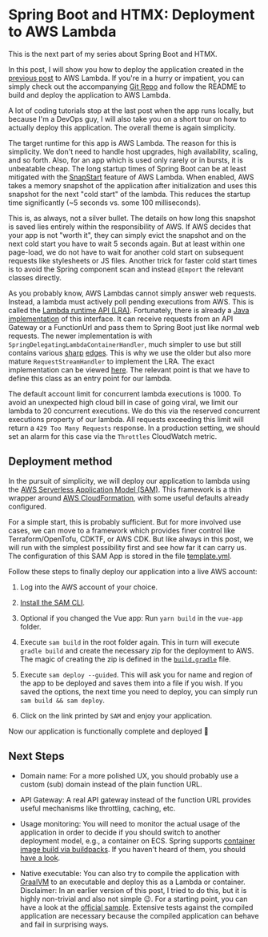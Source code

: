 Spring Boot and HTMX: Deployment to AWS Lambda
====

This is the next part of my series about Spring Boot and HTMX.

In this post, I will show you how to deploy the application created in the [previous post](https://www.codecentric.de/wissens-hub/blog/spring-boot-and-htmx-the-boring-app) to AWS Lambda. If you're in a hurry or impatient, you can simply check out the accompanying [Git Repo](https://github.com/mircohacker/Spring-Boot-and-HTMX) and follow the README to build and deploy the application to AWS Lambda.

A lot of coding tutorials stop at the last post when the app runs locally, but because I'm a DevOps guy, I will also take you on a short tour on how to actually deploy this application. The overall theme is again simplicity.

The target runtime for this app is AWS Lambda. The reason for this is simplicity. We don't need to handle host upgrades, high availability, scaling, and so forth. Also, for an app which is used only rarely or in bursts, it is unbeatable cheap. The long startup times of Spring Boot can be at least mitigated with the [SnapStart](https://docs.aws.amazon.com/lambda/latest/dg/snapstart.html) feature of AWS Lambda. When enabled, AWS takes a memory snapshot of the application after initialization and uses this snapshot for the next "cold start" of the lambda. This reduces the startup time significantly (~5 seconds vs. some 100 milliseconds).

This is, as always, not a silver bullet. The details on how long this snapshot is saved lies entirely within the responsibility of AWS. If AWS decides that your app is not "worth it", they can simply evict the snapshot and on the next cold start you have to wait 5 seconds again. But at least within one page-load, we do not have to wait for another cold start on subsequent requests like stylesheets or JS files. Another trick for faster cold start times is to avoid the Spring component scan and instead `@Import` the relevant classes directly.

As you probably know, AWS Lambdas cannot simply answer web requests. 
Instead, a lambda must actively poll pending executions from AWS. This is called the [Lambda runtime API (LRA)](https://docs.aws.amazon.com/lambda/latest/dg/runtimes-api.html). Fortunately, there is already a [Java implementation](https://github.com/aws/serverless-java-container) of this interface. It can receive requests from an API Gateway or a FunctionUrl and pass them to Spring Boot just like normal web requests. The newer implementation is with `SpringDelegatingLambdaContainerHandler`, much simpler to use but still contains various [sharp](https://github.com/aws/serverless-java-container/issues/858) [edges](https://github.com/aws/serverless-java-container/issues/860). This is why we use the older but also more mature `RequestStreamHandler` to implement the LRA. The exact implementation can be viewed [here](https://github.com/mircohacker/Spring-Boot-and-HTMX/blob/main/src/main/kotlin/org/example/ssrdemo/StreamLambdaHandler.kt). The relevant point is that we have to define this class as an entry point for our lambda.

The default account limit for concurrent lambda executions is 1000. To avoid an unexpected high cloud bill in case of going viral, we limit our lambda to 20 concurrent executions. We do this via the reserved concurrent executions property of our lambda. All requests exceeding this limit will return a `429 Too Many Requests` response. In a production setting, we should set an alarm for this case via the `Throttles` CloudWatch metric.

## Deployment method

In the pursuit of simplicity, we will deploy our application to lambda using the [AWS Serverless Application Model (SAM)](https://aws.amazon.com/serverless/sam/). This framework is a thin wrapper around [AWS CloudFormation](https://aws.amazon.com/de/cloudformation/), with some useful defaults already configured.

For a simple start, this is probably sufficient. But for more involved use cases, we can move to a framework which provides finer control like Terraform/OpenTofu, CDKTF, or AWS CDK. But like always in this post, we will run with the simplest possibility first and see how far it can carry us. The configuration of this SAM App is stored in the file [template.yml](https://github.com/mircohacker/Spring-Boot-and-HTMX/blob/main/template.yml).

Follow these steps to finally deploy our application into a live AWS account:

1. Log into the AWS account of your choice.

2. [Install the SAM CLI](https://docs.aws.amazon.com/serverless-application-model/latest/developerguide/install-sam-cli.html#install-sam-cli-instructions).

3. Optional if you changed the Vue app: Run `yarn build` in the `vue-app` folder.

4. Execute `sam build` in the root folder again. This in turn will execute `gradle build` and create the necessary zip for the deployment to AWS. The magic of creating the zip is defined in the [`build.gradle`](https://github.com/mircohacker/Spring-Boot-and-HTMX/blob/main/build.gradle) file.

5. Execute `sam deploy --guided`. This will ask you for name and region of the app to be deployed and saves them into a file if you wish. If you saved the options, the next time you need to deploy, you can simply run `sam build && sam deploy`.

6. Click on the link printed by `SAM` and enjoy your application.

Now our application is functionally complete and deployed 🎉

## Next Steps

- Domain name: For a more polished UX, you should probably use a custom (sub) domain instead of the plain function URL.

- API Gateway: A real API gateway instead of the function URL provides useful mechanisms like throttling, caching, etc.

- Usage monitoring: You will need to monitor the actual usage of the application in order to decide if you should switch to another deployment model, e.g., a container on ECS. Spring supports [container image build via buildpacks](https://www.baeldung.com/spring-boot-docker-images#buildpacks). If you haven't heard of them, you should [have a look](https://buildpacks.io/).

- Native executable: You can also try to compile the application with [GraalVM](https://www.graalvm.org/) to an executable and deploy this as a Lambda or container. Disclaimer: In an earlier version of this post, I tried to do this, but it is highly non-trivial and also not simple 😉. For a starting point, you can have a look at the [official sample](https://github.com/aws/serverless-java-container/tree/main/samples/springboot3/pet-store-native). Extensive tests against the compiled application are necessary because the compiled application can behave and fail in surprising ways.

